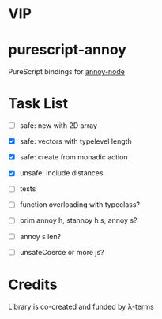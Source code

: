 # VIP


# purescript-annoy

PureScript bindings for [annoy-node](https://github.com/jimkang/annoy-node)


# Task List
- [ ] safe: new with 2D array
- [x] safe: vectors with typelevel length 
- [x] safe: create from monadic action
- [x] unsafe: include distances
- [ ] tests
- [ ] function overloading with typeclass?
- [ ] prim annoy h, stannoy h s, annoy s?
- [ ] annoy s len?
- [ ] unsafeCoerce or more js?


# Credits

Library is co-created and funded by [λ-terms](https://github.com/lambdaterms/)
